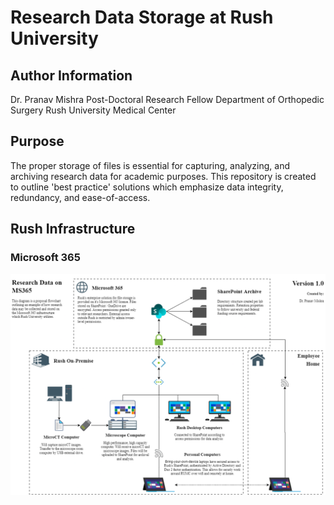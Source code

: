 # Research Data Storage at Rush University

## Author Information
Dr. Pranav Mishra
Post-Doctoral Research Fellow
Department of Orthopedic Surgery
Rush University Medical Center
## Purpose
The proper storage of files is essential for capturing, analyzing, and archiving research data for academic purposes. This repository is created to outline 'best practice' solutions which emphasize data integrity, redundancy, and ease-of-access.

## Rush Infrastructure
### Microsoft 365

![Research_File_MS365_Storage](/figures/Research_File_MS365_Storage.png)
